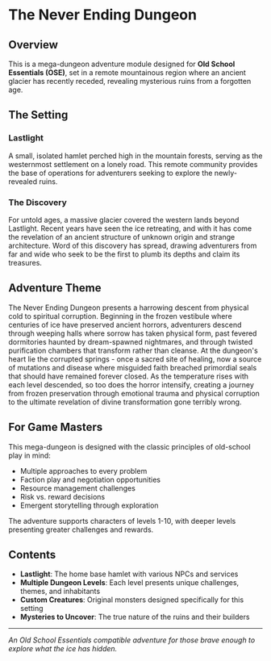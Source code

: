 # The Never Ending Dungeon

## Overview

This is a mega-dungeon adventure module designed for **Old School Essentials (OSE)**, set in a remote mountainous region where an ancient glacier has recently receded, revealing mysterious ruins from a forgotten age.

## The Setting

### Lastlight
A small, isolated hamlet perched high in the mountain forests, serving as the westernmost settlement on a lonely road. This remote community provides the base of operations for adventurers seeking to explore the newly-revealed ruins.

### The Discovery
For untold ages, a massive glacier covered the western lands beyond Lastlight. Recent years have seen the ice retreating, and with it has come the revelation of an ancient structure of unknown origin and strange architecture. Word of this discovery has spread, drawing adventurers from far and wide who seek to be the first to plumb its depths and claim its treasures.

## Adventure Theme

The Never Ending Dungeon presents a harrowing descent from physical cold to spiritual corruption. Beginning in the frozen vestibule where centuries of ice have preserved ancient horrors, adventurers descend through weeping halls where sorrow has taken physical form, past fevered dormitories haunted by dream-spawned nightmares, and through twisted purification chambers that transform rather than cleanse. At the dungeon's heart lie the corrupted springs - once a sacred site of healing, now a source of mutations and disease where misguided faith breached primordial seals that should have remained forever closed. As the temperature rises with each level descended, so too does the horror intensify, creating a journey from frozen preservation through emotional trauma and physical corruption to the ultimate revelation of divine transformation gone terribly wrong.

## For Game Masters

This mega-dungeon is designed with the classic principles of old-school play in mind:
- Multiple approaches to every problem
- Faction play and negotiation opportunities
- Resource management challenges
- Risk vs. reward decisions
- Emergent storytelling through exploration

The adventure supports characters of levels 1-10, with deeper levels presenting greater challenges and rewards.

## Contents

- **Lastlight**: The home base hamlet with various NPCs and services
- **Multiple Dungeon Levels**: Each level presents unique challenges, themes, and inhabitants
- **Custom Creatures**: Original monsters designed specifically for this setting
- **Mysteries to Uncover**: The true nature of the ruins and their builders

---

*An Old School Essentials compatible adventure for those brave enough to explore what the ice has hidden.*

